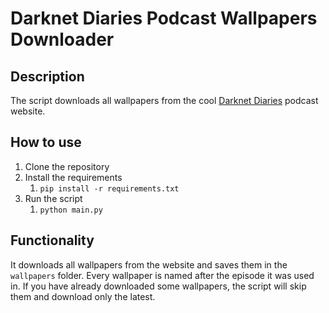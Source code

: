 # Darknet Diaries Podcast Wallpapers Downloader

## Description
The script downloads all wallpapers from the cool [Darknet Diaries](https://darknetdiaries.com/) podcast website.

## How to use
1. Clone the repository
2. Install the requirements
   1. `pip install -r requirements.txt`
3. Run the script
   1. `python main.py`

## Functionality
It downloads all wallpapers from the website and saves them in the `wallpapers` folder. Every wallpaper is named after the episode it was used in. If you have already downloaded some wallpapers, the script will skip them and download only the latest.